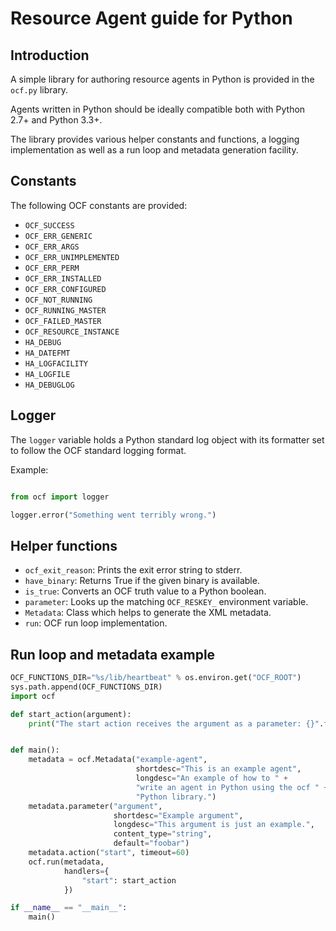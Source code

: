# Resource Agent guide for Python

## Introduction

A simple library for authoring resource agents in Python is
provided in the `ocf.py` library.

Agents written in Python should be ideally compatible both with Python
2.7+ and Python 3.3+.

The library provides various helper constants and functions, a logging
implementation as well as a run loop and metadata generation facility.

## Constants

The following OCF constants are provided:

* `OCF_SUCCESS`
* `OCF_ERR_GENERIC`
* `OCF_ERR_ARGS`
* `OCF_ERR_UNIMPLEMENTED`
* `OCF_ERR_PERM`
* `OCF_ERR_INSTALLED`
* `OCF_ERR_CONFIGURED`
* `OCF_NOT_RUNNING`
* `OCF_RUNNING_MASTER`
* `OCF_FAILED_MASTER`
* `OCF_RESOURCE_INSTANCE`
* `HA_DEBUG`
* `HA_DATEFMT`
* `HA_LOGFACILITY`
* `HA_LOGFILE`
* `HA_DEBUGLOG`

## Logger

The `logger` variable holds a Python standard log object with its
formatter set to follow the OCF standard logging format.

Example:

``` python

from ocf import logger

logger.error("Something went terribly wrong.")

```

## Helper functions

* `ocf_exit_reason`: Prints the exit error string to stderr.
* `have_binary`: Returns True if the given binary is available.
* `is_true`: Converts an OCF truth value to a Python boolean.
* `parameter`: Looks up the matching `OCF_RESKEY_` environment variable.
* `Metadata`: Class which helps to generate the XML metadata.
* `run`: OCF run loop implementation.

## Run loop and metadata example

``` python
OCF_FUNCTIONS_DIR="%s/lib/heartbeat" % os.environ.get("OCF_ROOT")
sys.path.append(OCF_FUNCTIONS_DIR)
import ocf

def start_action(argument):
    print("The start action receives the argument as a parameter: {}".format(argument))


def main():
    metadata = ocf.Metadata("example-agent",
                            shortdesc="This is an example agent",
                            longdesc="An example of how to " +
                            "write an agent in Python using the ocf " +
                            "Python library.")
    metadata.parameter("argument",
                       shortdesc="Example argument",
                       longdesc="This argument is just an example.",
                       content_type="string",
                       default="foobar")
    metadata.action("start", timeout=60)
    ocf.run(metadata,
            handlers={
                "start": start_action
            })

if __name__ == "__main__":
    main()
```
